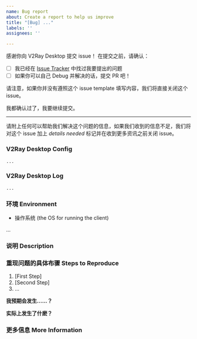 ```yaml
---
name: Bug report
about: Create a report to help us improve
title: "[Bug] ..."
labels: ''
assignees: ''

---
```


<!-- The English version is available. -->
感谢你向 V2Ray Desktop 提交 issue！
在提交之前，请确认：

- [ ] 我已经在 [Issue Tracker](https://github.com/Dr-Incognito/V2Ray-Desktop/issues) 中找过我要提出的问题
- [ ] 如果你可以自己 Debug 并解决的话，提交 PR 吧！

请注意，如果你并没有遵照这个 issue template 填写内容，我们将直接关闭这个 issue。

<!--
Thanks for submitting an issue towards the V2Ray Desktop!
But before so, please do the following checklist:

- [ ] Your issue may already be reported! Please search on the [issue tracker](https://github.com/Dr-Incognito/V2Ray-Desktop/issues) before creating a new one.
- [ ] Is this something you can **debug and fix**? Send us a pull request!

Please understand that we close issues that fail to follow the issue template.
-->

我都确认过了，我要继续提交。
<!-- None of the above, create a bug report -->
------------------------------------------------------------------

请附上任何可以帮助我们解决这个问题的信息，如果我们收到的信息不足，我们将对这个 issue 加上 *details needed* 标记并在收到更多资讯之前关闭 issue。
<!-- Make sure to add **all the information needed to understand the bug** so that someone can help. If the info is missing we'll add the 'details needed' label and close the issue until there is enough information. -->

### V2Ray Desktop Config

<!--
在下方附上 V2Ray Desktop 脱敏后配置文件的内容
Paste the V2Ray Desktop configuration below.
- Windows: C:\Users\<UserName>\Local\V2Ray\V2Ray-Desktop\V2Ray-Desktop\config.yaml
- Linux: ~/.config/V2Ray-Desktop/config.yaml
- macOS: ~/Library/Preferences/V2Ray-Desktop/config.yaml
-->
```
...
```

### V2Ray Desktop Log
<!--
在下方附上 V2Ray Desktop 的日志
Paste the V2Ray Desktop log below.
-->
```
...
```

### 环境 Environment

* 操作系统 (the OS for running the client)

...

### 说明 Description

<!--
请详细、清晰地表达你要提出的论述，例如这个问题如何影响到你？你想实现什么功能？
-->

### 重现问题的具体布骤 Steps to Reproduce

1. [First Step]
2. [Second Step]
3. ...

**我预期会发生……？**
<!-- **Expected behavior:** [What you expected to happen] -->

**实际上发生了什麽？**
<!-- **Actual behavior:** [What actually happened] -->

### 更多信息 More Information

